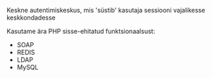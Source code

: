 Keskne autentimiskeskus, mis 'süstib' kasutaja sessiooni vajalikesse keskkondadesse

Kasutame ära PHP sisse-ehitatud funktsionaalsust:
 - SOAP
 - REDIS
 - LDAP
 - MySQL
